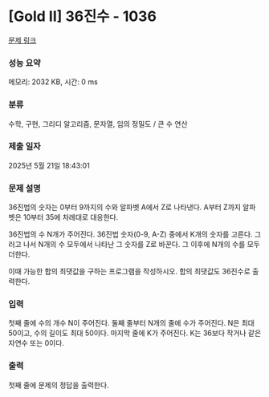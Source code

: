 # [Gold II] 36진수 - 1036 

[문제 링크](https://www.acmicpc.net/problem/1036) 

### 성능 요약

메모리: 2032 KB, 시간: 0 ms

### 분류

수학, 구현, 그리디 알고리즘, 문자열, 임의 정밀도 / 큰 수 연산

### 제출 일자

2025년 5월 21일 18:43:01

### 문제 설명

<p>36진법의 숫자는 0부터 9까지의 수와 알파벳 A에서 Z로 나타낸다. A부터 Z까지 알파벳은 10부터 35에 차례대로 대응한다.</p>

<p>36진법의 수 N개가 주어진다. 36진법 숫자(0-9, A-Z) 중에서 K개의 숫자를 고른다. 그러고 나서 N개의 수 모두에서 나타난 그 숫자를 Z로 바꾼다. 그 이후에 N개의 수를 모두 더한다.</p>

<p>이때 가능한 합의 최댓값을 구하는 프로그램을 작성하시오. 합의 최댓값도 36진수로 출력한다.</p>

### 입력 

 <p>첫째 줄에 수의 개수 N이 주어진다. 둘째 줄부터 N개의 줄에 수가 주어진다. N은 최대 50이고, 수의 길이도 최대 50이다. 마지막 줄에 K가 주어진다. K는 36보다 작거나 같은 자연수 또는 0이다.</p>

### 출력 

 <p>첫째 줄에 문제의 정답을 출력한다.</p>

